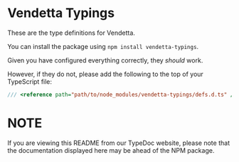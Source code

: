 # Vendetta Typings

These are the type definitions for Vendetta.

You can install the package using `npm install vendetta-typings`.

Given you have configured everything correctly, they _should_ work.

However, if they do not, please add the following to the top of your TypeScript file:

```ts
/// <reference path="path/to/node_modules/vendetta-typings/defs.d.ts" />
```

# NOTE

If you are viewing this README from our TypeDoc website, please note that the documentation displayed here may be ahead of the NPM package.
